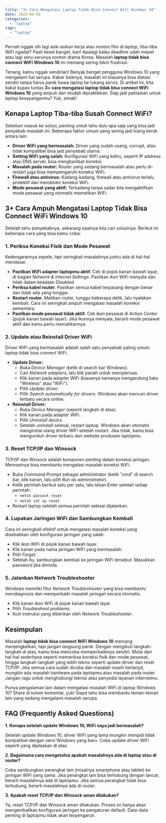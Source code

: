 ```yaml
---
title: "3+ Cara Mengatasi Laptop Tidak Bisa Connect Wifi Windows 10"
date: 2025-09-05
categories: 
  - "laptop"
tags: 
  - "laptop"
---
```


Pernah nggak sih lagi asik-asikan kerja atau nonton film di laptop, tiba-tiba WiFi ngadat? Pasti kesel banget, kan! Apalagi kalau deadline udah mepet atau lagi seru-serunya nonton drama Korea. Masalah **laptop tidak bisa connect WiFi Windows 10** ini memang sering bikin frustrasi.

Tenang, kamu nggak sendirian! Banyak banget pengguna Windows 10 yang mengalami hal serupa. Kabar baiknya, masalah ini biasanya bisa diatasi sendiri tanpa harus panik bawa laptop ke tukang servis. Di artikel ini, kita bakal kupas tuntas **3+ cara mengatasi laptop tidak bisa connect WiFi Windows 10** yang ampuh dan mudah dipraktikkan. Siap jadi pahlawan untuk laptop kesayanganmu? Yuk, simak!

## Kenapa Laptop Tiba-tiba Susah Connect WiFi?

Sebelum masuk ke solusi, penting untuk tahu dulu apa saja yang bisa jadi penyebab masalah ini. Beberapa faktor umum yang sering jadi biang kerok antara lain:

- **Driver WiFi yang bermasalah:** Driver yang sudah usang, corrupt, atau tidak kompatibel bisa jadi penyebab utama.
- **Setting WiFi yang salah:** Konfigurasi WiFi yang keliru, seperti IP address atau DNS server, bisa menghambat koneksi.
- **Masalah pada router:** Router yang sedang bermasalah atau perlu di-restart juga bisa mempengaruhi koneksi WiFi.
- **Firewall atau antivirus:** Kadang-kadang, firewall atau antivirus terlalu protektif dan memblokir koneksi WiFi.
- **Mode pesawat yang aktif:** Terkadang tanpa sadar kita mengaktifkan mode pesawat yang otomatis mematikan WiFi.

## 3+ Cara Ampuh Mengatasi Laptop Tidak Bisa Connect WiFi Windows 10

Setelah tahu penyebabnya, sekarang saatnya kita cari solusinya. Berikut ini beberapa cara yang bisa kamu coba:

### 1\. Periksa Koneksi Fisik dan Mode Pesawat

Kedengarannya sepele, tapi seringkali masalahnya justru ada di hal-hal mendasar.

- **Pastikan WiFi adapter laptopmu aktif.** Cek di pojok kanan bawah layar, di bagian _Network & Internet Settings_. Pastikan ikon WiFi menyala dan tidak dalam keadaan _Disabled_.
- **Periksa kabel router.** Pastikan semua kabel terpasang dengan benar dan tidak ada yang longgar.
- **Restart router.** Matikan router, tunggu beberapa detik, lalu nyalakan kembali. Cara ini seringkali ampuh mengatasi masalah koneksi sementara.
- **Pastikan mode pesawat tidak aktif.** Cek ikon pesawat di _Action Center_ (pojok kanan bawah layar). Jika ikonnya menyala, berarti mode pesawat aktif dan kamu perlu mematikannya.

### 2\. Update atau Reinstall Driver WiFi

Driver WiFi yang bermasalah adalah salah satu penyebab paling umum laptop tidak bisa connect WiFi.

- **Update Driver:**
    - Buka _Device Manager_ (ketik di search bar Windows).
    - Cari _Network adapters_, lalu klik panah untuk memperluas.
    - Klik kanan pada adapter WiFi (biasanya namanya mengandung kata "Wireless" atau "WiFi").
    - Pilih _Update driver_.
    - Pilih _Search automatically for drivers_. Windows akan mencari driver terbaru secara online.
- **Reinstall Driver:**
    - Buka _Device Manager_ (seperti langkah di atas).
    - Klik kanan pada adapter WiFi.
    - Pilih _Uninstall device_.
    - Setelah uninstall selesai, restart laptop. Windows akan otomatis menginstal ulang driver WiFi setelah restart. Jika tidak, kamu bisa mengunduh driver terbaru dari website produsen laptopmu.

### 3\. Reset TCP/IP dan Winsock

TCP/IP dan Winsock adalah komponen penting dalam koneksi jaringan. Meresetnya bisa membantu mengatasi masalah koneksi WiFi.

- Buka _Command Prompt_ sebagai administrator (ketik "cmd" di search bar, klik kanan, lalu pilih _Run as administrator_).
- Ketik perintah berikut satu per satu, lalu tekan Enter setelah setiap perintah:
    - `netsh winsock reset`
    - `netsh int ip reset`
- Restart laptop setelah semua perintah selesai dijalankan.

### 4\. Lupakan Jaringan WiFi dan Sambungkan Kembali

Cara ini seringkali efektif untuk mengatasi masalah koneksi yang disebabkan oleh konfigurasi jaringan yang salah.

- Klik ikon WiFi di pojok kanan bawah layar.
- Klik kanan pada nama jaringan WiFi yang bermasalah.
- Pilih _Forget_.
- Setelah itu, sambungkan kembali ke jaringan WiFi tersebut. Masukkan password jika diminta.

### 5\. Jalankan Network Troubleshooter

Windows memiliki fitur _Network Troubleshooter_ yang bisa membantu mendiagnosis dan memperbaiki masalah jaringan secara otomatis.

- Klik kanan ikon WiFi di pojok kanan bawah layar.
- Pilih _Troubleshoot problems_.
- Ikuti instruksi yang diberikan oleh _Network Troubleshooter_.

## Kesimpulan

Masalah **laptop tidak bisa connect WiFi Windows 10** memang menjengkelkan, tapi jangan langsung panik. Dengan mengikuti langkah-langkah di atas, kamu bisa mencoba memperbaikinya sendiri. Mulai dari hal-hal sederhana seperti memeriksa koneksi fisik dan mode pesawat, hingga langkah-langkah yang lebih teknis seperti update driver dan reset TCP/IP. Jika semua cara sudah dicoba dan masalah masih berlanjut, mungkin ada masalah hardware pada laptopmu atau masalah pada router. Jangan ragu untuk menghubungi teknisi atau penyedia layanan internetmu.

Punya pengalaman lain dalam mengatasi masalah WiFi di laptop Windows 10? Share di kolom komentar, yuk! Siapa tahu bisa membantu teman-teman lain yang sedang mengalami masalah serupa.

## FAQ (Frequently Asked Questions)

**1\. Kenapa setelah update Windows 10, WiFi saya jadi bermasalah?**

Setelah update Windows 10, driver WiFi yang lama mungkin menjadi tidak kompatibel dengan versi Windows yang baru. Coba update driver WiFi seperti yang dijelaskan di atas.

**2\. Bagaimana cara mengetahui apakah masalahnya ada di laptop atau di router?**

Coba sambungkan perangkat lain (misalnya smartphone atau tablet) ke jaringan WiFi yang sama. Jika perangkat lain bisa terhubung dengan lancar, berarti masalahnya ada di laptopmu. Jika semua perangkat tidak bisa terhubung, berarti masalahnya ada di router.

**3\. Apakah reset TCP/IP dan Winsock aman dilakukan?**

Ya, reset TCP/IP dan Winsock aman dilakukan. Proses ini hanya akan mengembalikan konfigurasi jaringan ke pengaturan default. Data-data penting di laptopmu tidak akan terpengaruh.
